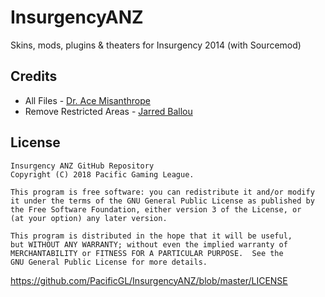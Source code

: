 # InsurgencyANZ
Skins, mods, plugins &amp; theaters for Insurgency 2014 (with Sourcemod)

## Credits
- All Files \- [Dr. Ace Misanthrope](https://github.com/FlyingAce015)
- Remove Restricted Areas \- [Jarred Ballou](https://github.com/jaredballou/insurgency-sourcemod#restrictedarea)

## License
    Insurgency ANZ GitHub Repository
    Copyright (C) 2018 Pacific Gaming League.

    This program is free software: you can redistribute it and/or modify
    it under the terms of the GNU General Public License as published by
    the Free Software Foundation, either version 3 of the License, or
    (at your option) any later version.

    This program is distributed in the hope that it will be useful,
    but WITHOUT ANY WARRANTY; without even the implied warranty of
    MERCHANTABILITY or FITNESS FOR A PARTICULAR PURPOSE.  See the
    GNU General Public License for more details.
https://github.com/PacificGL/InsurgencyANZ/blob/master/LICENSE
